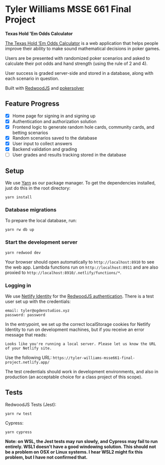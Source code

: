 # Tyler Williams MSSE 661 Final Project

**Texas Hold 'Em Odds Calculator**

[The Texas Hold ‘Em Odds Calculator](https://tyler-williams-msse661-final-project.netlify.app/) is a web application that helps people improve their ability to make sound mathematical decisions in poker games.

Users are be presented with randomized poker scenarios and asked to calculate their pot odds and hand strength (using the rule of 2 and 4).

User success is graded server-side and stored in a database, along with each scenario in question.

Built with [RedwoodJS](https://redwoodjs.com) and [pokersolver](https://github.com/goldfire/pokersolver)

## Feature Progress

- [x] Home page for signing in and signing up
- [x] Authentication and authorization solution
- [x] Frontend logic to generate random hole cards, community cards, and betting scenarios
- [x] Random scenarios saved to the database
- [x] User input to collect answers
- [x] Backend validation and grading
- [ ] User grades and results tracking stored in the database

## Setup

We use [Yarn](https://classic.yarnpkg.com/en/docs/install/) as our package manager. To get the dependencies installed, just do this in the root directory:

```terminal
yarn install
```

### Database migrations

To prepare the local database, run:

```
yarn rw db up
```

### Start the development server

```terminal
yarn redwood dev
```

Your browser should open automatically to `http://localhost:8910` to see the web app. Lambda functions run on `http://localhost:8911` and are also proxied to `http://localhost:8910/.netlify/functions/*`.

### Logging in

We use [Netlify Identity](https://docs.netlify.com/visitor-access/identity/) for the [RedwoodJS authentication](https://redwoodjs.com/docs/authentication). There is a test user set up with the credentials:

```
email: tyler@ogdenstudios.xyz
password: password
```

In the entrypoint, we set up the correct localStorage cookies for Netlify Identity to run on development machines, but if you receive an error message that reads:

```
Looks like you're running a local server. Please let us know the URL of your Netlify site.
```

Use the following URL: `https://tyler-williams-msse661-final-project.netlify.app/`

The test credentials should work in development environments, and also in production (an acceptable choice for a class project of this scope).

## Tests

RedwoodJS Tests (Jest):

```
yarn rw test
```

Cypress:

```
yarn cypress
```

**Note: on WSL, the Jest tests may run slowly, and Cypress may fail to run entirely. WSL1 doesn't have a good windowing solution. This should not be a problem on OSX or Linux systems. I hear WSL2 might fix this problem, but I have not confirmed that.**
